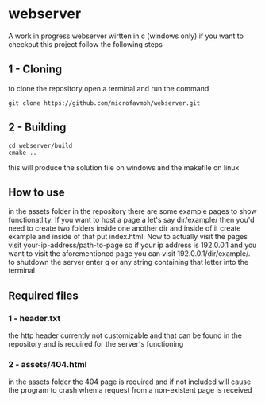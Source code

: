 # webserver
A work in progress webserver wirtten in c (windows only)
if you want to checkout this project follow the following steps
## 1 - Cloning
to clone the repository open a terminal and run the command
```
git clone https://github.com/microfavmoh/webserver.git
```
## 2 - Building
```
cd webserver/build
cmake ..
```
this will produce the solution file on windows and the makefile on linux 
## How to use
in the assets folder in the repository there are some example pages to show functionatlity.
If you want to host a page a let's say dir/example/ then you'd need to create two folders inside 
one another dir and inside of it create example and inside of that put index.html.
Now to actually visit the pages visit your-ip-address/path-to-page so if your ip address is 192.0.0.1
and you want to visit the aforementioned page you can visit 192.0.0.1/dir/example/. to shutdown the server enter q or any string containing that letter into the terminal
## Required files
### 1 - header.txt
the http header currently not customizable and that can be found in the repository and is required
for the server's functioning
### 2 - assets/404.html
in the assets folder the 404 page is required and if not included will cause the program to crash when a request
from a non-existent page is received
